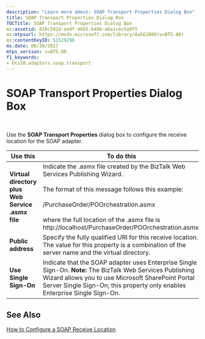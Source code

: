 ```yaml
---
description: "Learn more about: SOAP Transport Properties Dialog Box"
title: SOAP Transport Properties Dialog Box
TOCTitle: SOAP Transport Properties Dialog Box
ms:assetid: 818c592d-eedf-4665-b40b-aba1cec5a9f5
ms:mtpsurl: https://msdn.microsoft.com/library/Aa561089(v=BTS.80)
ms:contentKeyID: 51529296
ms.date: 08/30/2017
mtps_version: v=BTS.80
f1_keywords:
- bts10.adaptors.soap.transport
---
```


# SOAP Transport Properties Dialog Box

 

Use the **SOAP Transport Properties** dialog box to configure the receive location for the SOAP adapter.

<table>
<thead>
<tr class="header">
<th>Use this</th>
<th>To do this</th>
</tr>
</thead>
<tbody>
<tr class="odd">
<td><strong>Virtual directory plus Web Service .asmx file</strong></td>
<td>Indicate the .asmx file created by the BizTalk Web Services Publishing Wizard.<br />
<br />
The format of this message follows this example:<br />
<br />
/PurchaseOrder/POOrchestration.asmx<br />
<br />
where the full location of the .asmx file is http://localhost/PurchaseOrder/POOrchestration.asmx.</td>
</tr>
<tr class="even">
<td><strong>Public address</strong></td>
<td>Specify the fully qualified URI for this receive location. The value for this property is a combination of the server name and the virtual directory.</td>
</tr>
<tr class="odd">
<td><strong>Use Single Sign-On</strong></td>
<td>Indicate that the SOAP adapter uses Enterprise Single Sign-On. <strong>Note:</strong> The BizTalk Web Services Publishing Wizard allows you to use Microsoft SharePoint Portal Server Single Sign-On; this property only enables Enterprise Single Sign-On.</td>
</tr>
</tbody>
</table>


## See Also

[How to Configure a SOAP Receive Location](https://msdn.microsoft.com/library/aa561021\(v=bts.80\))

